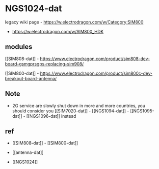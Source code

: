 
# NGS1024-dat

legacy wiki page - https://w.electrodragon.com/w/Category:SIM800

- https://w.electrodragon.com/w/SIM800_HDK



## modules 

[[SIM808-dat]] - https://www.electrodragon.com/product/sim808-dev-board-gsmgprsgps-replacing-sim908/

[[SIM800-dat]] - https://www.electrodragon.com/product/sim800c-dev-breakout-board-antenna/

## Note 

- 2G service are slowly shut down in more and more countries, you should consider you [[SIM7020-dat]] - [[NGS1094-dat]] - [[NGS1095-dat]] - [[NGS1096-dat]] instead



## ref 

- [[SIM808-dat]] - [[SIM800-dat]]

- [[antenna-dat]]

- [[NGS1024]]